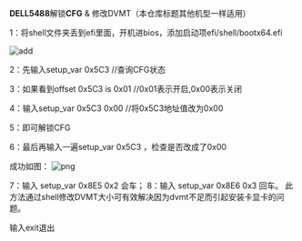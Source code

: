 **DELL5488**解锁**CFG** & 修改DVMT（本仓库标题其他机型一样适用）

1：将shell文件夹丢到efi里面，开机进bios，添加启动项efi/shell/bootx64.efi

![add](https://github.com/daggeryu/DELL-inspiron-5488/blob/master/images/addshell.png)

2：先输入setup_var 0x5C3 //查询CFG状态

3：如果看到offset 0x5C3 is 0x01 //0x01表示开启,0x00表示关闭

4：输入setup_var 0x5C3 0x00 //将0x5C3地址值改为0x00

5：即可解锁CFG 

6：最后再输入一遍setup_var 0x5C3 ，检查是否改成了0x00 

成功如图： 
![png](https://github.com/daggeryu/DELL-inspiron-5488/blob/master/images/sussess.png)

7：输入 setup_var 0x8E5 0x2 会车；
8：输入 setup_var 0x8E6 0x3 回车。
此方法通过shell修改DVMT大小可有效解决因为dvmt不足而引起安装卡显卡的问题。

输入exit退出

